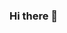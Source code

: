### Hi there 👋

<!--
**ShifraKhan/ShifraKhan** is a ✨ _special_ ✨ repository because its `README.md` (this file) appears on your GitHub profile.

I'm a 17 y/o (she/her) tackling postpartum hemorrhage in Jigawa, Nigeria. Previously, I was on the Advanced Analytics teams at one Canada's largest banks (5th by market cap).

You can reach me on email at shifra@hey.com :D
